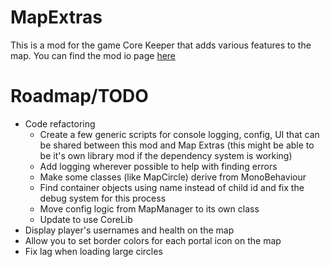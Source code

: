 # MapExtras
 This is a mod for the game Core Keeper that adds various features to the map. You can find the mod io page [here](https://mod.io/g/corekeeper/m/map-extras)

# Roadmap/TODO
- Code refactoring
    - Create a few generic scripts for console logging, config, UI that can be shared between this mod and Map Extras (this might be able to be it's own library mod if the dependency system is working)
    - Add logging wherever possible to help with finding errors
    - Make some classes (like MapCircle) derive from MonoBehaviour
    - Find container objects using name instead of child id and fix the debug system for this process
    - Move config logic from MapManager to its own class
    - Update to use CoreLib
- Display player's usernames and health on the map
- Allow you to set border colors for each portal icon on the map
- Fix lag when loading large circles
